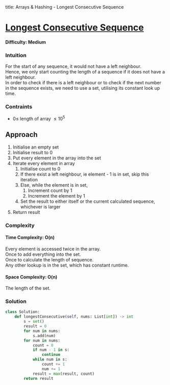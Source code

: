 <frontmatter>
  title: Arrays & Hashing - Longest Consecutive Sequence
</frontmatter>

# [Longest Consecutive Sequence](https://leetcode.com/problems/longest-consecutive-sequence/)
#### Difficulty: Medium

### Intuition
For the start of any sequence, it would not have a left neighbour.<br>
Hence, we only start counting the length of a sequence if it does not have a left neighbour.<br>
In order to check if there is a left neighbour or to check if the next number in the sequence exists, we need to use a set, utilising its constant look up time.

### Contraints
- $0\leqslant$ length of array $\leqslant 10^5$ 
 
## Approach
1. Initialise an empty set 
2. Initialise result to 0
3. Put every element in the array into the set 
4. Iterate every element in array
    1. Initialise count to 0
    2. If there exist a left neighbour, ie element - 1 is in set, skip this iteration
    3. Else, while the element is in set,
        1. Increment count by 1 
        2. Increment the element by 1 
    4. Set the result to either itself or the current calculated sequence, whichever is larger
5. Return result

### Complexity
#### Time Complexity: O(n)
Every element is accessed twice in the array. <br>
Once to add everything into the set. <br>
Once to calculate the length of sequence. <br>
Any other lookup is in the set, which has constant runtime. 
#### Space Complexity: O(n)
The length of the set.
### Solution
<panel header="Don't cheat yourself" type="dark">

```python
class Solution:
    def longestConsecutive(self, nums: List[int]) -> int
        s = set()
        result = 0
        for num in nums:
            s.add(num)
        for num in nums:
            count = 0
            if num - 1 in s:
                continue
            while num in s:
                count += 1 
                num += 1 
            result = max(result, count)
        return result
```
</panel>


